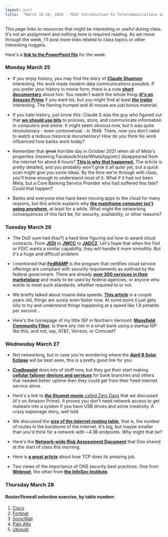 ```yaml
---
layout: post
title:  "March 24-29, 2024 - FDIC Introduction to Telecommunications and Networking"
---
```


This page links to resources that might be interesting or useful during class. It's not an assignment and nothing here is required reading. As we move through the week, I'll post more links related to class topics or other interesting nuggets.

Here's a [**link to the PowerPoint file**](https://class.hillvt.com/assets/ITT-2024-03-24.pptx) for the week.

### Monday March 25

- If you enjoy history, you may find the story of [**Claude Shannon**](https://www.historyofdatascience.com/claude-shannon/) interesting. His work made modern data communications possible. If you prefer your history in movie form, there is a cute [**short documentary**](https://thebitplayer.com/) about him. You needn't watch the whole thing ([**it's on Amazon Prime**](https://www.amazon.com/Bit-Player-John-Hutton/dp/B08D2TXKSX/ref=sr_1_1?crid=3E4Z8DHU6MWW9&keywords=bit+player+movie&qid=1670604926&sprefix=bit+player+movie%2Caps%2C266&sr=8-1) if you want to), but you might find at least [**the trailer**](https://www.youtube.com/watch?v=E3OldEtfBrE) interesting. The flaming trumpet and AI mouse are just bonus material.

- If you hate history, just know this: Claude S was the guy who figured out that [**we should use bits**](https://en.wikipedia.org/wiki/A_Mathematical_Theory_of_Communication) to process, store, and communicate information in computers and online. It might seem obvious now, but it was quite revolutionary - even controversial - in 1948. There, now you don't need to watch a tedious historical documentary! How do you think his work influenced how banks work today?

- Remember that ~~great~~ horrible day in October 2021 when all of Meta's properties (meaning Facebook/Insta/WhatsApp/etc) disappeared from the internet for about 6 hours? [**This is why that happened.**](https://blog.cloudflare.com/october-2021-facebook-outage/) The article is pretty detailed, and you probably won't grok it all quite yet, but a quick scan might give you some ideas. By the time we're through with class, you'll know enough to understand most of it. What if it had not been Meta, but a Core Banking Service Provider who had suffered this fate? Could that happen?

- Banks and everyone else have been moving apps to the cloud for many reasons, but this article explains why [**the mainframe computer isn't going anywhere**](https://arstechnica.com/information-technology/2023/07/the-ibm-mainframe-how-it-runs-and-why-it-survives/), at least for a while. What might the networking consequences of this fact be, for security, availability, or other reasons?

### Tuesday March 26

- The DoD sure had (has?) a hard time figuring out how to award cloud contracts. From [**JEDI**](https://fedscoop.com/pentagon-jedi-cloud-contract-dod-military-industry-day/) to [**JWCC**](https://www.theregister.com/2022/12/08/joint_warfighting_cloud_capability_awarded/) to [**JADC2**](https://en.wikipedia.org/wiki/Joint_All-Domain_Command_and_Control#JWCC). Let's hope that when the Fed or FDIC wants a similar capability, they will handle it more smoothly. But it's a huge and difficult problem.
  
- I mentioned that [**FedRAMP**](https://www.fedramp.gov/) is the program that certifies cloud service offerings are compliant with security requirements as outlined by the federal government. There are already [**over 300 services in their marketplace**](https://marketplace.fedramp.gov/products) and ready to be used by federal agencies, or anyone who wants to meet such standards, whether required to or not.

- We briefly talked about insane data speeds. [**This article**](https://www.zmescience.com/science/scientists-set-new-world-record-for-data-transfer-at-1-8-petabits-per-second-thats-twice-the-global-internet-traffic/) is a couple years old, things are surely even faster now. At some point it just gets silly to try and understand things happening at a speed like 1.8 petabits per second...

- Here's the homepage of my little ISP in Northern Vermont: [**Mansfield Community Fiber**](https://mcfibervt.com). Is there any risk in a small bank using a startup ISP like this, and not, say, AT&T, Verizon, or Comcast?

### Wednesday March 27

- Not networking, but in case you're wondering where the [**April 8 Solar Eclipse**](https://www.timeanddate.com/eclipse/map/2024-april-8) will be best seen, this is a pretty good link for you.

- [**Cradlepoint**](https://cradlepoint.com/) does lots of stuff now, but they got their start making [**cellular failover devices and services**](https://cradlepoint.com/products/branch/branch-continuity/) for bank branches and others that needed better uptime then they could get from their fixed internet service alone.

- Here's a link to [**the Stuxnet movie** called Zero Days](https://www.amazon.com/Zero-Days-Colonel-Gary-Brown/dp/B01I2C0UV6) that we discussed (it's on Amazon Prime). It proves you don't need network access to get malware into a system if you have USB drives and some creativity. A crazy espionage story, well told. 

- We discussed the [**size of the internet routing table**](https://www.cidr-report.org/as2.0/), that is, the number of routes in the backbone of the internet. It's big, but maybe smaller than you'd think for a network with ~4.3B endpoints. Why might that be?

- Here's the [**Network-wide Risk Assessment Document**](https://class.hillvt.com/assets/Don's_Network-Wide_Risk_Assessment.xlsx) that Don shared at the start of class this morning.

- Here is [**a great article**](https://sookocheff.com/post/networking/how-does-tcp-work/) about how TCP does its amazing job.

- Two views of the importance of DNS security best practices. One from [**Webroot**](https://www.webroot.com/us/en/resources/tips-articles/dns-security-best-practices), the other from [**the InfoSec Institute**](https://resources.infosecinstitute.com/topic/dns-security-best-practices-preventing-dns-hijacking-poisoning-and-redirection/).

### Thursday March 28

#### Router/firewall selection exercise, by table number:
1. [Cisco](https://www.cisco.com/c/en/us/solutions/industries/financial-services.html)
2. [Fortinet](https://www.fortinet.com/products/next-generation-firewall)
3. [SonicWall](https://www.sonicwall.com/products/firewalls/entry-level/)
4. [Palo Alto](https://www.paloaltonetworks.com/network-security/next-generation-firewall-hardware)
5. [Ubiquiti](https://ui.com/us/en/cloud-gateways/large-scale)
   
